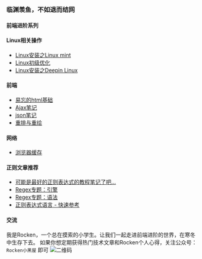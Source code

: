 ### 临渊羡鱼，不如退而结网
#### 前端进阶系列



#### Linux相关操作
 - [Linux安装之Linux mint](https://github.com/cunxu/Blog/issues/1#issue-413995564)
 - [Linux初级优化](https://github.com/cunxu/Blog/issues/2#issue-416370522)
 - [Linux安装之Deepin Linux](https://github.com/cunxu/Blog/issues/3#issue-416398384)

#### 前端
 - [易忘的html基础](https://github.com/cunxu/Blog/issues/4#issue-416412808)
 - [Ajax笔记](https://github.com/cunxu/Blog/issues/8#issue-416459375)
 - [json笔记](https://github.com/cunxu/Blog/issues/7#issue-416458403)
 - [重排与重绘](https://github.com/cunxu/Blog/issues/6#issue-416457653)
 
#### 网络
 - [浏览器缓存](https://github.com/cunxu/Blog/issues/5#issue-416455179)
 
#### 正则文章推荐
 - [可能是最好的正则表达式的教程笔记了吧...](https://juejin.im/post/5b5db5b8e51d4519155720d2)
 - [Regex专题：引擎](https://veedrin.com/post/5bd0651e3227cc3b9ee41f37)
 - [Regex专题：语法](https://veedrin.com/post/5bcdbe9f3227cc3b9ee41edc)
 - [正则表达式语言 - 快速参考](https://docs.microsoft.com/zh-cn/dotnet/standard/base-types/regular-expression-language-quick-reference)


#### 交流
我是Rocken，一个总在摸索的小学生。让我们一起走进前端进阶的世界，在寒冬中生存下去。
如果你想定期获得热门技术文章和Rocken个人心得，关注公众号：`Rocken小黑屋` 即可
![二维码](https://upload-images.jianshu.io/upload_images/8336115-22f7b5aa1bf4c1ed.png?imageMogr2/auto-orient/strip%7CimageView2/2/w/1240)
